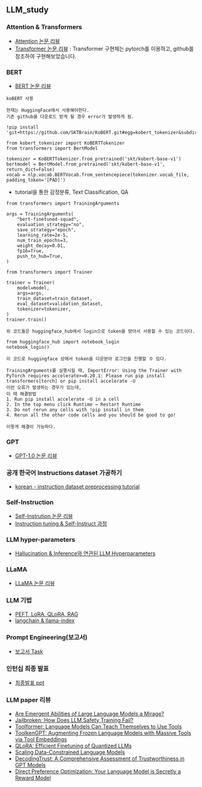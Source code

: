 ## LLM_study

### Attention & Transformers
- [Attention 논문 리뷰](https://pred0771.tistory.com/212)
- [Transformer 논문 리뷰](https://pred0771.tistory.com/213) : Transformer 구현체는 pytorch를 이용하고, github를 참조하여 구현해보았습니다.

### BERT
- [BERT 논문 리뷰](https://pred0771.tistory.com/215)
```
koBERT 사용

현재는 HuggingFace에서 사용해야한다.
기존 github을 다운로드 받게 될 경우 error가 발생하게 됨.

!pip install 'git+https://github.com/SKTBrain/KoBERT.git#egg=kobert_tokenizer&subdirectory=kobert_hf'

from kobert_tokenizer import KoBERTTokenizer
from transformers import BertModel

tokenizer = KoBERTTokenizer.from_pretrained('skt/kobert-base-v1')
bertmodel = BertModel.from_pretrained('skt/kobert-base-v1', return_dict=False)
vocab = nlp.vocab.BERTVocab.from_sentencepiece(tokenizer.vocab_file, padding_token='[PAD]')
```
- tutorial을 통한 감정분류, Text Classification, QA
```
from transformers import TrainingArguments

args = TrainingArguments(
    "bert-finetuned-squad",
    evaluation_strategy="no",
    save_strategy="epoch",
    learning_rate=2e-5,
    num_train_epochs=3,
    weight_decay=0.01,
    fp16=True,
    push_to_hub=True,
)

from transformers import Trainer

trainer = Trainer(
    model=model,
    args=args,
    train_dataset=train_dataset,
    eval_dataset=validation_dataset,
    tokenizer=tokenizer,
)
trainer.train()

위 코드들은 huggingface_hub에서 login으로 token을 받아서 사용할 수 있는 코드이다.

from huggingface_hub import notebook_login
notebook_login()

이 코드로 huggingface 상에서 token을 다운받아 로그인을 진행할 수 있다.

TrainingArguments를 실행시킬 때, ImportError: Using the Trainer with PyTorch requires accelerate>=0.20.1: Please run pip install transformers[torch] or pip install accelerate -U
이런 오류가 발생하는 경우가 있는데,
이 때 해결방법
1. Run pip install accelerate -U in a cell
2. In the top menu click Runtime → Restart Runtime
3. Do not rerun any cells with !pip install in them
4. Rerun all the other code cells and you should be good to go!

이렇게 해결이 가능하다.
```

### GPT
- [GPT-1.0 논문 리뷰](https://pred0771.tistory.com/216)


### 공개 한국어 Instructions dataset 가공하기
- [korean - instruction dataset preprocessing tutorial](https://github.com/LEE-hyeon0771/instruction_dataset/tree/main)


### Self-Instruction
- [Self-Instrution 논문 리뷰](https://pred0771.tistory.com/220)
- [Instruction tuning & Self-Instruct 과정](https://pred0771.tistory.com/222)


### LLM hyper-parameters
- [Hallucination & Inference와 연관된 LLM Hyperparameters](https://github.com/LEE-hyeon0771/LLM_study/blob/main/LLM_parameters.md)

### LLaMA
- [LLaMA 논문 리뷰](https://pred0771.tistory.com/224)

### LLM 기법
- [PEFT, LoRA, QLoRA, RAG](https://pred0771.tistory.com/225)
- [langchain & llama-index](https://github.com/LEE-hyeon0771/langchain_llama-index)

### Prompt Engineering(보고서)
- [보고서 Task](https://github.com/LEE-hyeon0771/LLM_study/blob/main/prompt%20engineering.md)

### 인턴십 최종 발표
- [최종발표 ppt](https://github.com/LEE-hyeon0771/LLM_study/blob/main/LLM_%EC%84%B8%EA%B3%84%EB%A1%9C%EC%9D%98_%EC%97%AC%EC%A0%95.pdf)

### LLM paper 리뷰
- [Are Emergent Abilities of Large Language Models a Mirage?](https://pred0771.tistory.com/237)
- [Jailbroken: How Does LLM Safety Training Fail?](https://pred0771.tistory.com/239)
- [Toolformer: Language Models Can Teach Themselves to Use Tools](https://pred0771.tistory.com/241)
- [ToolkenGPT: Augmenting Frozen Language Models with Massive Tools via Tool Embeddings](https://pred0771.tistory.com/243)
- [QLoRA: Efficient Finetuning of Quantized LLMs](https://pred0771.tistory.com/244)
- [Scaling Data-Constrained Language Models](https://pred0771.tistory.com/245)
- [DecodingTrust: A Comprehensive Assessment of Trustworthiness in GPT Models](https://pred0771.tistory.com/246)
- [Direct Preference Optimization: Your Language Model is Secretly a Reward Model](https://pred0771.tistory.com/247)
